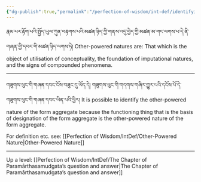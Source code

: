 ```yaml
---
{"dg-publish":true,"permalink":"/perfection-of-wisdom/int-def/identifying-other-powered-natures/"}
---
```


རྣམ་པར་རྟོག་པའི་སྤྱོད་ཡུལ་ཀུན་བརྟགས་པའི་མཚན་ཉིད་ཀྱི་གནས་འདུ་བྱེད་ཀྱི་མཚན་མ་གང་ལགས་པ་དེ་ནི་གཞན་གྱི་དབང་གི་མཚན་ཉིད་ལགས་ཏེ། 
Other-powered natures are: That which is the object of utilisation of conceptuality, the foundation of imputational natures, and the signs of compounded phenomena.

---
གཟུགས་ཕུང་གི་གཞན་དབང་ངོས་བཟུང་དུ་ཡོད་དེ། གཟུགས་ཕུང་གི་གདགས་གཞིར་གྱུར་པའི་དངོས་པོ་དེ་གཟུགས་ཕུང་གི་གཞན་དབང་ཡིན་པའི་ཕྱིར།
It is possible to identify the other-powered nature of the form aggregate because the functioning thing that is the basis of designation of the form aggregate is the other-powered nature of the form aggregate.

For definition etc. see: [[Perfection of Wisdom/IntDef/Other-Powered Nature\|Other-Powered Nature]]

---
Up a level: [[Perfection of Wisdom/IntDef/The Chapter of Paramārthasamudgata’s question and answer\|The Chapter of Paramārthasamudgata’s question and answer]]